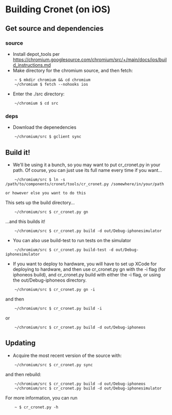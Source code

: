 # Building Cronet (on iOS)

## Get source and dependencies
### source
- Install depot_tools per https://chromium.googlesource.com/chromium/src/+/main/docs/ios/build_instructions.md
- Make directory for the chromium source, and then fetch:
```
    ~ $ mkdir chromium && cd chromium
    ~/chromium $ fetch --nohooks ios
```

- Enter the ./src directory:
```
    ~/chromium $ cd src
```
### deps
- Download the depenedencies
```
    ~/chromium/src $ gclient sync
```

## Build it!

- We'll be using it a bunch, so you may want to put cr_cronet.py in your path.  Of course, you can just use its full name every time if you want...
```
    ~/chromium/src $ ln -s /path/to/components/cronet/tools/cr_cronet.py /somewhere/in/your/path
```

    or however else you want to do this

This sets up the build directory...
```
    ~/chromium/src $ cr_cronet.py gn
```
...and this builds it!
```
    ~/chromium/src $ cr_cronet.py build -d out/Debug-iphonesimulator
```

- You can also use build-test to run tests on the simulator
```
    ~/chromium/src $ cr_cronet.py build-test -d out/Debug-iphonesimulator
```

- If you want to deploy to hardware, you will have to set up XCode for deploying to hardware, and then use cr_cronet.py gn with the -i flag (for iphoneos build), and cr_cronet.py build with either the -i flag, or using the out/Debug-iphoneos directory.
```
    ~/chromium/src $ cr_cronet.py gn -i
```
and then
```
    ~/chromium/src $ cr_cronet.py build -i
```
or
```
    ~/chromium/src $ cr_cronet.py build -d out/Debug-iphoneos
```

## Updating

- Acquire the most recent version of the source with:
```
    ~/chromium/src $ cr_cronet.py sync
```
and then rebuild:
```
    ~/chromium/src $ cr_cronet.py build -d out/Debug-iphoneos
    ~/chromium/src $ cr_cronet.py build -d out/Debug-iphonesimulator
```

For more information, you can run
```
    ~ $ cr_cronet.py -h
```
